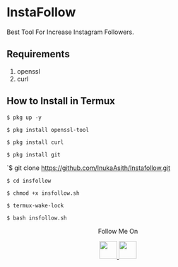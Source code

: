 # InstaFollow

Best Tool For Increase Instagram Followers.

## Requirements
1. openssl
2. curl

## How to Install in Termux

`$ pkg up -y`

`$ pkg install openssl-tool`

`$ pkg install curl`

`$ pkg install git`

`$ git clone https://github.com/InukaAsith/Instafollow.git

`$ cd insfollow`

`$ chmod +x insfollow.sh`

`$ termux-wake-lock`

`$ bash insfollow.sh`



<p align="center">
  Follow Me On
</p>
<p align="center">
  <a href="https://t.me/InukaASiTH">
    <img src="https://upload-icon.s3.us-east-2.amazonaws.com/uploads/icons/png/1766858341556105723-512.png" width="40" height="40">
  </a>
  <a href="https://www.instagram.com/inukaasith6/">
    <img src="https://github.com/th3unkn0n/extra/blob/master/.img/ig.png" width="40" height="40">
</p>

